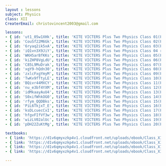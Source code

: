 ```yaml
--- 
layout : lessons 
subject: Physics
class: XII
CreaterEmail: christovincent2003@gmail.com

lessons:
- { id: 'ut1_05w1XHk', title: 'KITE VICTERS Plus Two Physics Class 01(First Bell-ഫസ്റ്റ് ബെല്‍)' }
- { id: 'CouSf22M6Gk', title: 'KITE VICTERS Plus Two Physics Class 02(First Bell-ഫസ്റ്റ് ബെല്‍)' }
- { id: '6ryaq2ik5xA', title: 'KITE VICTERS Plus Two Physics Class 03(First Bell-ഫസ്റ്റ് ബെല്‍)' }
- { id: 'iQ1vn3X9JiY', title: 'KITE VICTERS Plus two Physics Class 04 reload(First Bell-ഫസ്റ്റ് ബെല്‍)' }
- { id: 'WKH5arBfKKs', title: 'KITE VICTERS Plus Two Physics Class 05(First Bell-ഫസ്റ്റ് ബെല്‍)' }
- { id: 'kiZHP8VgLdU', title: 'KITE VICTERS Plus Two Physics Class 06(First Bell-ഫസ്റ്റ് ബെല്‍)' }
- { id: 'C85L9MuDrak', title: 'KITE VICTERS Plus Two Physics Class 07(First Bell-ഫസ്റ്റ് ബെല്‍)' }
- { id: 'xgY9-hQdn30', title: 'KITE VICTERS Plus Two Physics Class 08(First Bell-ഫസ്റ്റ് ബെല്‍)' }
- { id: 'zxlcFxgYmyM', title: 'KITE VICTERS Plus Two Physics Class 09(First Bell-ഫസ്റ്റ് ബെല്‍)' }
- { id: 'TwKv9fTtyLE', title: 'KITE VICTERS Plus Two Physics Class 10(First Bell-ഫസ്റ്റ് ബെല്‍)' }
- { id: 'BQivr44MXCY', title: 'KITE VICTERS Plus Two Physics Class 11(First Bell-ഫസ്റ്റ് ബെല്‍)' }
- { id: 'nu_e3bf4YXM', title: 'KITE VICTERS Plus Two Physics Class 12(First Bell-ഫസ്റ്റ് ബെല്‍)' }
- { id: 'idMkaayAuU4', title: 'KITE VICTERS Plus Two Physics Class 13(First Bell-ഫസ്റ്റ് ബെല്‍)' }
- { id: 'S0xifWhkOG0', title: 'KITE VICTERS Plus Two Physics Class 14(First Bell-ഫസ്റ്റ് ബെല്‍)' }
- { id: 'rfym_QQDBks', title: 'KITE VICTERS Plus Two Physics Class 15(First Bell-ഫസ്റ്റ് ബെല്‍)' }
- { id: 'PiL6TkjxT_E', title: 'KITE VICTERS Plus Two Physics Class 16(First Bell-ഫസ്റ്റ് ബെല്‍)' }
- { id: 'ksDLcuecCxI', title: 'KITE VICTERS Plus Two Physics Class 17(First Bell-ഫസ്റ്റ് ബെല്‍)' }
- { id: 'hfgvFIfVf3w', title: 'KITE VICTERS Plus Two Physics Class 18(First Bell-ഫസ്റ്റ് ബെല്‍)' }
- { id: 'wizLV02alUc', title: 'KITE VICTERS Plus Two Physics Class 19(First Bell-ഫസ്റ്റ് ബെല്‍)' }
- { id: 'pDH22ZuKtMg', title: 'KITE VICTERS Plus Two Physics Class 20(First Bell-ഫസ്റ്റ് ബെല്‍)' }

textbooks:
- { link: 'https://d1v6qmyxzkp4v1.cloudfront.net/uploads/ebook/Class_XII/Physics/Physics_1.pdf', title: 'Physics Part -1' , medium: 'English' }
- { link: 'https://d1v6qmyxzkp4v1.cloudfront.net/uploads/ebook/Class_XII/Physics/Physics_2.pdf', title: 'Physics Part -2' , medium: 'English' }
- { link: 'https://d1v6qmyxzkp4v1.cloudfront.net/uploads/ebook/Class_XII/MAL_MED/Physics%20Part%201.pdf', title: 'Physics Part -1' , medium: 'Malayalam' }
- { link: 'https://d1v6qmyxzkp4v1.cloudfront.net/uploads/ebook/Class_XII/MAL_MED/Physics%20Part_II.pdf', title: 'Physics Part -2' , medium: 'Malayalam' }

--- 
```

